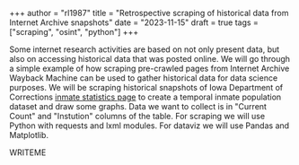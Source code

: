 +++
author = "rl1987"
title = "Retrospective scraping of historical data from Internet Archive snapshots"
date = "2023-11-15"
draft = true
tags = ["scraping", "osint", "python"]
+++

Some internet research activities are based on not only present data, but also
on accessing historical data that was posted online. We will go through a simple 
example of how scraping pre-crawled pages from Internet Archive Wayback
Machine can be used to gather historical data for data science purposes. We will
be scraping historical snapshots of Iowa Department of Corrections [inmate 
statistics page](https://doc-search.iowa.gov/dailystatistics) to create a 
temporal inmate population dataset and draw some graphs. Data we want to collect
is in "Current Count" and "Instution" columns of the table. For scraping we will
use Python with requests and lxml modules. For dataviz we will use Pandas and 
Matplotlib.

WRITEME
